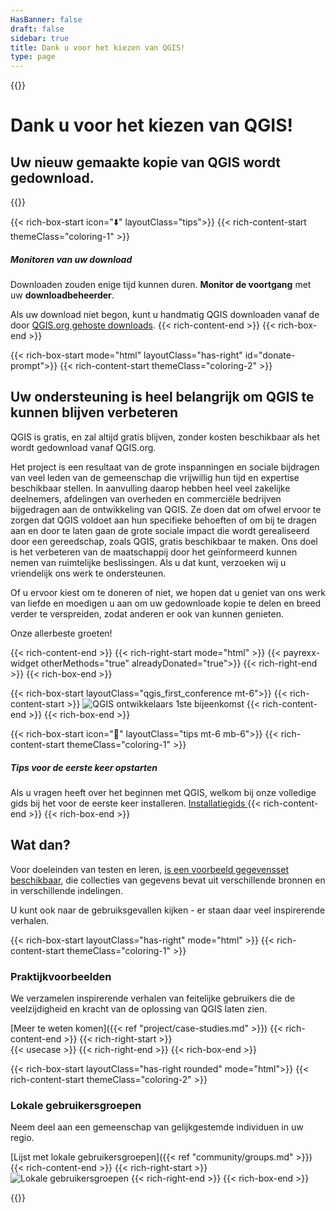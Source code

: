 ```yaml
---
HasBanner: false
draft: false
sidebar: true
title: Dank u voor het kiezen van QGIS!
type: page
---
```

{{<content-start >}}
# Dank u voor het kiezen van QGIS!
## Uw nieuw gemaakte kopie van QGIS wordt gedownload.
{{<progress-bar autoHideAfter="60000" >}}

{{< rich-box-start icon="⬇️" layoutClass="tips">}} {{< rich-content-start themeClass="coloring-1" >}}
##### Monitoren van uw download
Downloaden zouden enige tijd kunnen duren. **Monitor de voortgang** met uw **downloadbeheerder**.

Als uw download niet begon, kunt u handmatig QGIS downloaden vanaf de door [QGIS.org gehoste downloads](https://download.qgis.org/downloads/). {{< rich-content-end >}} {{< rich-box-end >}}

{{< rich-box-start mode="html" layoutClass="has-right" id="donate-prompt">}} {{< rich-content-start themeClass="coloring-2" >}}
## Uw ondersteuning is heel belangrijk om QGIS te kunnen blijven verbeteren
QGIS is gratis, en zal altijd gratis blijven, zonder kosten beschikbaar als het wordt gedownload vanaf QGIS.org.

Het project is een resultaat van de grote inspanningen en sociale bijdragen van veel leden van de gemeenschap die vrijwillig hun tijd en expertise beschikbaar stellen. In aanvulling daarop hebben heel veel zakelijke deelnemers, afdelingen van overheden en commerciële bedrijven bijgedragen aan de ontwikkeling van QGIS. Ze doen dat om ofwel ervoor te zorgen dat QGIS voldoet aan hun specifieke behoeften of om bij te dragen aan en door te laten gaan de grote sociale impact die wordt gerealiseerd door een gereedschap, zoals QGIS, gratis beschikbaar te maken. Ons doel is het verbeteren van de maatschappij door het geïnformeerd kunnen nemen van ruimtelijke beslissingen. Als u dat kunt, verzoeken wij u vriendelijk ons werk te ondersteunen.

Of u ervoor kiest om te doneren of niet, we hopen dat u geniet van ons werk van liefde en moedigen u aan om uw gedownloade kopie te delen en breed verder te verspreiden, zodat anderen er ook van kunnen genieten.

Onze allerbeste groeten!

{{< rich-content-end >}} {{< rich-right-start mode="html" >}} {{< payrexx-widget otherMethods="true" alreadyDonated="true">}} {{< rich-right-end >}} {{< rich-box-end >}}

{{< rich-box-start layoutClass="qgis_first_conference mt-6">}} {{< rich-content-start >}} ![QGIS ontwikkelaars 1ste bijeenkomst](qgis_1st_conference.png "QGIS ontwikkelaars 1ste bijeenkomst") {{< rich-content-end >}} {{< rich-box-end >}}

{{< rich-box-start icon="🛟" layoutClass="tips mt-6 mb-6">}} {{< rich-content-start themeClass="coloring-1" >}}
##### Tips voor de eerste keer opstarten
Als u vragen heeft over het beginnen met QGIS, welkom bij onze volledige gids bij het voor de eerste keer installeren. <a href="/resources/installation-guide">Installatiegids </a> {{< rich-content-end >}} {{< rich-box-end >}}
## Wat dan?
Voor doeleinden van testen en leren, [is een voorbeeld gegevensset beschikbaar](https://docs.qgis.org/latest/en/docs/user_manual/introduction/getting_started.html#downloading-sample-data), die collecties van gegevens bevat uit verschillende bronnen en in verschillende indelingen.

U kunt ook naar de gebruiksgevallen kijken - er staan daar veel inspirerende verhalen.

{{< rich-box-start layoutClass="has-right" mode="html" >}} {{< rich-content-start themeClass="coloring-1" >}}
### Praktijkvoorbeelden
We verzamelen inspirerende verhalen van feitelijke gebruikers die de veelzijdigheid en kracht van de oplossing van QGIS laten zien.

[Meer te weten komen]({{< ref "project/case-studies.md" >}}) {{< rich-content-end >}} {{< rich-right-start >}}<br />{{< usecase >}} {{< rich-right-end >}} {{< rich-box-end >}}

{{< rich-box-start layoutClass="has-right rounded" mode="html">}} {{< rich-content-start themeClass="coloring-2" >}}
### Lokale gebruikersgroepen
Neem deel aan een gemeenschap van gelijkgestemde individuen in uw regio.

[Lijst met lokale gebruikersgroepen]({{< ref "community/groups.md" >}}) {{< rich-content-end >}} {{< rich-right-start >}}<br />![Lokale gebruikersgroepen](../../project/img/groups.jpg "Lokale gebruikersgroepen") {{< rich-right-end >}} {{< rich-box-end >}}

{{<content-end >}}
